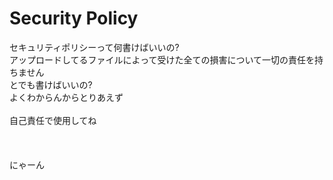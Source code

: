 # Security Policy<br>
セキュリティポリシーって何書けばいいの?<br>
アップロードしてるファイルによって受けた全ての損害について一切の責任を持ちません<br>
とでも書けばいいの?<br>
よくわからんからとりあえず<br>
<br>
自己責任で使用してね<br>
<br><br><br>
にゃーん<br>

